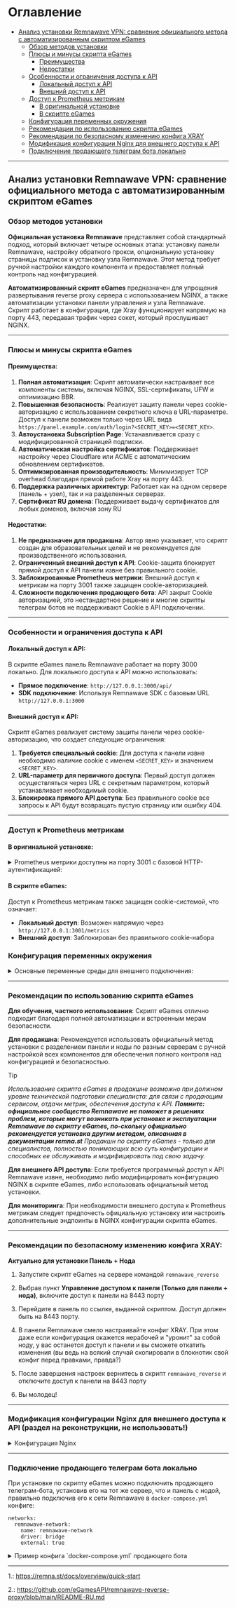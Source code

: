 # Оглавление

- [Анализ установки Remnawave VPN: сравнение официального метода с автоматизированным скриптом eGames](#анализ-установки-remnawave-vpn-сравнение-официального-метода-с-автоматизированным-скриптом-egames)
  - [Обзор методов установки](#обзор-методов-установки)
  - [Плюсы и минусы скрипта eGames](#плюсы-и-минусы-скрипта-egames)
    - [Преимущества](#преимущества)
    - [Недостатки](#недостатки)
  - [Особенности и ограничения доступа к API](#особенности-и-ограничения-доступа-к-api)
    - [Локальный доступ к API](#локальный-доступ-к-api)
    - [Внешний доступ к API](#внешний-доступ-к-api)
  - [Доступ к Prometheus метрикам](#доступ-к-prometheus-метрикам)
    - [В оригинальной установке](#в-оригинальной-установке)
    - [В скрипте eGames](#в-скрипте-egames)
  - [Конфигурация переменных окружения](#конфигурация-переменных-окружения)
  - [Рекомендации по использованию скрипта eGames](#рекомендации-по-использованию-скрипта-egames)
  - [Рекомендации по безопасному изменению конфига XRAY](#рекомендации-по-безопасному-изменению-конфига-xray)
  - [Модификация конфигурации Nginx для внешнего доступа к API](#модификация-конфигурации-nginx-для-внешнего-доступа-к-api)
  - [Подключение продающего телеграм бота локально](#подключение-продающего-телеграм-бота-локально)

---

## Анализ установки Remnawave VPN: сравнение официального метода с автоматизированным скриптом eGames

### Обзор методов установки

**Официальная установка Remnawave** представляет собой стандартный подход, который включает четыре основных этапа: установку панели Remnawave, настройку обратного прокси, опциональную установку страницы подписок и установку узла Remnawave. Этот метод требует ручной настройки каждого компонента и предоставляет полный контроль над конфигурацией.

**Автоматизированный скрипт eGames** предназначен для упрощения развертывания reverse proxy сервера с использованием NGINX, а также автоматизации установки панели управления и узла Remnawave. Скрипт работает в конфигурации, где Xray функционирует напрямую на порту 443, передавая трафик через сокет, который прослушивает NGINX.

---

### Плюсы и минусы скрипта eGames

#### Преимущества:

1. **Полная автоматизация**: Скрипт автоматически настраивает все компоненты системы, включая NGINX, SSL-сертификаты, UFW и оптимизацию BBR.
2. **Повышенная безопасность**: Реализует защиту панели через cookie-авторизацию с использованием секретного ключа в URL-параметре. Доступ к панели возможен только через URL вида `https://panel.example.com/auth/login?<SECRET_KEY>=<SECRET_KEY>`.
3. **Автоустановка Subscription Page**: Устанавливается сразу с модифицированной страницей подписки.
4. **Автоматическая настройка сертификатов**: Поддерживает настройку через Cloudflare или ACME с автоматическим обновлением сертификатов.
5. **Оптимизированная производительность**: Минимизирует TCP overhead благодаря прямой работе Xray на порту 443.
6. **Поддержка различных архитектур**: Работает как на одном сервере (панель + узел), так и на разделенных серверах.
7. **Сертификат RU домена**: Поддерживает выдачу сертификатов для любых доменов, включая зону RU

#### Недостатки:

1. **Не предназначен для продакшна**: Автор явно указывает, что скрипт создан для образовательных целей и не рекомендуется для производственного использования.
2. **Ограниченный внешний доступ к API**: Cookie-защита блокирует прямой доступ к API панели извне без правильного cookie.
3. **Заблокированные Prometheus метрики**: Внешний доступ к метрикам на порту 3001 также защищен cookie-авторизацией.
4. **Сложности подключения продающего бота**: API закрыт Cookie авторизацией, это нестандартное решение и многие скрипты телеграм ботов не поддерживают Cookie в API подключении.

---

### Особенности и ограничения доступа к API

#### Локальный доступ к API:

В скрипте eGames панель Remnawave работает на порту 3000 локально. Для локального доступа к API можно использовать:

- **Прямое подключение**: `http://127.0.0.1:3000/api/`
- **SDK подключение**: Используя Remnawave SDK с базовым URL `http://127.0.0.1:3000`


#### Внешний доступ к API:

Скрипт eGames реализует систему защиты панели через cookie-авторизацию, что создает следующие ограничения:

1. **Требуется специальный cookie**: Для доступа к панели извне необходимо наличие cookie с именем `<SECRET_KEY>` и значением `<SECRET_KEY>`.
2. **URL-параметр для первичного доступа**: Первый доступ должен осуществляться через URL с секретным параметром, который устанавливает необходимый cookie.
3. **Блокировка прямого API доступа**: Без правильного cookie все запросы к API будут возвращать пустую страницу или ошибку 404.

---

### Доступ к Prometheus метрикам

#### В оригинальной установке:

<details>
  <summary>Prometheus метрики доступны на порту 3001 с базовой HTTP-аутентификацией:</summary>

```yaml
scrape_configs:
  - job_name: 'remnawave'
    scheme: http
    metrics_path: /metrics
    static_configs:
      - targets: ['remnawave:3001']
    basic_auth:
      username: admin
      password: change_me
```
</details>


#### В скрипте eGames:

Доступ к Prometheus метрикам также защищен cookie-системой, что означает:

- **Локальный доступ**: Возможен напрямую через `http://127.0.0.1:3001/metrics`
- **Внешний доступ**: Заблокирован без правильного cookie-набора


### Конфигурация переменных окружения

<details>
  <summary>Основные переменные среды для внешнего подключения:</summary>

| Переменная | Назначение | Значение по умолчанию |
| :-- | :-- | :-- |
| `APP_PORT` | Порт панели | 3000 |
| `METRICS_PORT` | Порт метрик | 3001 |
| `METRICS_USER` | Пользователь метрик | admin |
| `METRICS_PASS` | Пароль метрик | change_me |
| `JWT_AUTH_SECRET` | Секрет JWT авторизации | change_me |
| `JWT_API_TOKENS_SECRET` | Секрет API токенов | change_me |

</details>

---

### Рекомендации по использованию скрипта eGames

**Для обучения, частного использования**: Скрипт eGames отлично подходит благодаря полной автоматизации и встроенным мерам безопасности.

**Для продакшна**: Рекомендуется использовать официальный метод установки с разделением панели и ноды по разным серверам с ручной настройкой всех компонентов для обеспечения полного контроля над конфигурацией и безопасностью. 

> [!TIP]
> *Использование скрипта eGames в продакшне возможно при должном уровне технической подготовки специалиста: для связи с продающим сервисом, отдачи метрик, обеспечения доступа к API. **Помните: официальное сообщество Remnawave не поможет в решениях проблем, которые могут возникать при установке и эксплуатации Remnawave по скрипту eGames, по-скольку официально рекомендуется установка другим методом, описанная в документации remna.st** Продакшн по скрипту eGames - только для специалистов, полностью понимающих всю суть конфигурации и способных ее обслуживать и модифицировать под свою задачу.*

**Для внешнего API доступа**: Если требуется программный доступ к API Remnawave извне, необходимо либо модифицировать конфигурацию NGINX в скрипте eGames, либо использовать официальный метод установки.

**Для мониторинга**: При необходимости внешнего доступа к Prometheus метрикам следует предпочесть официальную установку или настроить дополнительные эндпоинты в NGINX конфигурации скрипта eGames.

---

### Рекомендации по безопасному изменению конфига XRAY:

**Актуально для установки Панель + Нода**

1. Запустите скрипт eGames на сервере командой `remnawave_reverse`

2.  Выбрав пункт **Управление доступом к панели (Только для панели + нода)**, включите доступ к панели на 8443 порту

3.  Перейдите в панель по ссылке, выданной скриптом. Доступ должен быть на 8443 порту.

4.  В панели Remnawave смело настраивайте конфиг XRAY. При этом даже если конфигурация окажется нерабочей и "уронит" за собой ноду, у вас останется доступ к панели и вы сможете откатить изменения (вы ведь на всякий случай скопировали в блокнотик свой конфиг перед правками, правда?)

5.  После завершения настроек вернитесь в скрипт `remnawave_reverse` и отключите доступ к панели на 8443 порту

6.  Вы молодец!


---


### Модификация конфигурации Nginx для внешнего доступа к API (раздел на реконструкции, не использовать!)

<details>
  <summary>Конфигурация Nginx</summary>

  Добавляем в `nginx.conf` в блок сервера с доменом панели `server_name panel.domen.com;`

  здесь вместо `allow 192.168.1.100;` вписываем свой IP адрес сервера, с которого будем коннектится на API Remnawave

  ```
 add_header Set-Cookie $set_cookie_header;

    
    location ^~ /api/ {
        allow 94.******/32;
        allow 127.0.0.1;
        deny all;
        
        proxy_http_version 1.1;
        proxy_pass http://remnawave;
        proxy_set_header Host $host;
        proxy_set_header Upgrade $http_upgrade;
        proxy_set_header Connection $connection_upgrade;
        proxy_set_header X-Real-IP $remote_addr;
        proxy_set_header X-Forwarded-For $proxy_add_x_forwarded_for;
        proxy_set_header X-Forwarded-Proto $scheme;
        proxy_set_header X-Forwarded-Host $host;
        proxy_set_header X-Forwarded-Port $server_port;
        proxy_send_timeout 60s;
        proxy_read_timeout 60s;
}

  ```

  94.****** Нужно заменить на IP адрес сервера, с которого будете подключаться к API

  Это открывает доступ к API из-вне, при этом API будут по прежнему защищены токеном авторизации

  **ВАЖНО:** После этого в `.env` файле замените строку `IS_DOCS_ENABLED=true` на `IS_DOCS_ENABLED=false`, чтобы не "светить" документацией во внешний интернет

</details>

---

### Подключение продающего телеграм бота локально

При установке по скрипту eGames можно подключить продающего телеграм-бота, установив его на тот же сервер, что и панель с нодой, правильно подключив его к сети Remnawave в `docker-compose.yml` конфиге:

```
networks:
  remnawave-network:
    name: remnawave-network
    driver: bridge
    external: true
```

<details>
  <summary>Пример конфига `docker-compose.yml` продающего бота</summary>

  ```
  services:
  bot:
    #    build: .
    image: ghcr.io/jolymmiels/remnawave-telegram-shop-bot:latest
    restart: always
    env_file:
      - .env
    environment:
      - TZ=Europe/Moscow
    depends_on:
      db:
        condition: service_healthy
    volumes:
      - ./translations:/translations
    networks:
      - remnawave-network
  db:
    image: postgres:17
    container_name: remnawave-telegram-shop-db
    hostname: remnawave-telegram-shop-db
    restart: always
    env_file:
      - .env
    environment:
      - POSTGRES_USER=${POSTGRES_USER}
      - POSTGRES_PASSWORD=${POSTGRES_PASSWORD}
      - POSTGRES_DB=${POSTGRES_DB}
      - TZ=UTC
    ports:
      - 127.0.0.1:5432:5432
    volumes:
      - remnawave-telegram-shop-db-data:/var/lib/postgresql/data
    healthcheck:
      test:
        - CMD-SHELL
        - pg_isready -U $${POSTGRES_USER} -d $${POSTGRES_DB}
      interval: 3s
      timeout: 10s
      retries: 3
    networks:
      - remnawave-network
volumes:
  remnawave-telegram-shop-db-data:
    driver: local
    external: false
    name: remnawave-telegram-shop-db-data
networks:
  remnawave-network:
    name: remnawave-network
    driver: bridge
    external: true
  ```

  </details>


---

1.: https://remna.st/docs/overview/quick-start

2.: https://github.com/eGamesAPI/remnawave-reverse-proxy/blob/main/README-RU.md
